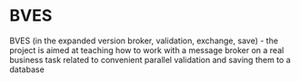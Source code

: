 # BVES
BVES (in the expanded version broker, validation, exchange, save)  - the project is aimed at teaching how to work with a message broker on a real business task related to convenient parallel validation and saving them to a database

